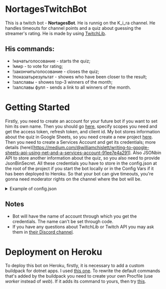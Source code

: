 # NortagesTwitchBot
This is a twitch bot - **NortagesBot**. He is runnig on the K_i_ra channel. He handles timeouts for channel points and a quiz about guessing the streamer's rating. He is made by using [TwitchLib](https://github.com/TwitchLib).

## His commands:
- !начатьголосование - starts the quiz;
- !ммр <num> - to vote for rating;
- !закончитьголосование - closes the quiz;
- !показатьрезультат <result> - showes who have been closer to the result;
- !залславы - showes top-3 winners of the month;
- !залславы фулл - sends a link to all winners of the month.
  
# Getting Started
Firstly, you need to create an account for your future bot if you want to set him its own name. Then you should go [here](https://twitchtokengenerator.com/), specify scopes you need and get the access token, refresh token, and client id. My bot stores information about the quiz in Google Sheets, so you need create a new project [here](https://console.developers.google.com/). Then you need to create a Services Account and get its credentials; more details (here)[https://medium.com/@williamchislett/writing-to-google-sheets-api-using-net-and-a-services-account-91ee7e4a291]. Also JSONbin API to store another information about the quiz, so you also need to provide JsonBinSecret. All these credentials you have to store in the config.json at the root of the project if you start the bot locally or in the Config Vars if it has been deployed to Heroku. So that your bot can give timeouts, you're gonna need moderator rights on the channel where the bot will be.
<details>
<summary>Example of config.json</summary>
```json
{
    "BotToken": "YourBotToken",
    "BotUsername": "YourBotUsername(shows in the logs)",
    "RefreshToken": "YourBotRefreshToken",
    "ChannelName": "ChannelWhereBotWillBe",
    "ClientID": "YourBotClientID",
    "JsonBinSecret": "YourJsonBinSecret",
    "credentials.json": {}
}
```
</details>

## Notes
- Bot will have the name of account through which you get the credentials. The name can't be set through code.
- If you have any questions about TwitchLib or Twitch API you may ask them in [their Discord channel](https://discord.gg/8NXaEyV).
  
# Deployment on Heroku
To deploy this bot on Heroku, firstly, it is necessary to add a custom buildpack for dotnet apps. I used [this one](https://github.com/jincod/dotnetcore-buildpack.git). To rewrite the default commands that's added by the buildpack you need to create your own Procfile (use *worker* instead of *web*). If it adds its command to yours, then try [this](https://github.com/jincod/dotnetcore-buildpack/issues/111#issuecomment-643242377).
